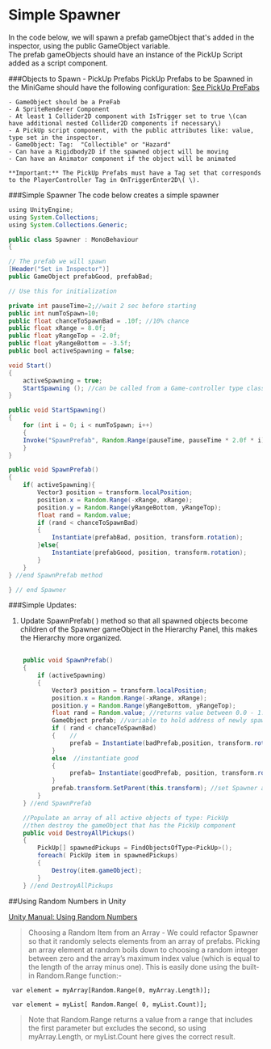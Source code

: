 # Simple Spawner

In the code below, we will spawn a prefab gameObject that's added in the inspector, using the public GameObject variable.  
The prefab gameObjects should have an instance of the PickUp Script added as a script component.

###Objects to Spawn - PickUp Prefabs
PickUp Prefabs to be Spawned in the MiniGame should have the following configuration:  [See PickUp PreFabs](/pickup_items.md)

	- GameObject should be a PreFab
	- A SpriteRenderer Component
	- At least 1 Collider2D component with IsTrigger set to true \(can have additional nested Collider2D components if necessary\)
	- A PickUp script component, with the public attributes like: value, type set in the inspector.
	- GameObject: Tag:  "Collectible" or "Hazard"
	- Can have a Rigidbody2D if the spawned object will be moving
	- Can have an Animator component if the object will be animated
	
	**Important:** The PickUp Prefabs must have a Tag set that corresponds to the PlayerController Tag in OnTriggerEnter2D\( \).  



###Simple Spawner
The code below creates a simple spawner

```java
using UnityEngine;
using System.Collections;
using System.Collections.Generic;

public class Spawner : MonoBehaviour
{

// The prefab we will spawn
[Header("Set in Inspector")]
public GameObject prefabGood, prefabBad;

// Use this for initialization

private int pauseTime=2;//wait 2 sec before starting
public int numToSpawn=10;
public float chanceToSpawnBad = .10f; //10% chance
public float xRange = 8.0f;
public float yRangeTop = -2.0f;
public float yRangeBottom = -3.5f;
public bool activeSpawning = false;

void Start()
{
	activeSpawning = true;
	StartSpawning (); //can be called from a Game-controller type class when using a StartGame button.
}

public void StartSpawning()
{
	for (int i = 0; i < numToSpawn; i++)
	{
	Invoke("SpawnPrefab", Random.Range(pauseTime, pauseTime * 2.0f * i)); //more delay for each value of i in the for-loop
	}
}

public void SpawnPrefab()
{
	if( activeSpawning){
		Vector3 position = transform.localPosition;
		position.x = Random.Range(-xRange, xRange);
		position.y = Random.Range(yRangeBottom, yRangeTop);
		float rand = Random.value;
		if (rand < chanceToSpawnBad)
		{
			Instantiate(prefabBad, position, transform.rotation);
		}else{
			Instantiate(prefabGood, position, transform.rotation);
		}
	}
} //end SpawnPrefab method

} // end Spawner
```


###Simple Updates:

1.  Update SpawnPrefab( ) method so that all spawned objects become children of the Spawner gameObject in the Hierarchy Panel, this makes the Hierarchy more organized.



```java
    
    public void SpawnPrefab()
    {
        if (activeSpawning)
        {
            Vector3 position = transform.localPosition;
            position.x = Random.Range(-xRange, xRange);
            position.y = Random.Range(yRangeBottom, yRangeTop);
            float rand = Random.value; //returns value between 0.0 - 1.0 (property)
            GameObject prefab; //variable to hold address of newly spawned gameObject.
            if ( rand < chanceToSpawnBad)
            {    //
                 prefab = Instantiate(badPrefab,position, transform.rotation   );    //instantiate bad
            }
            else  //instantiate good
            {
                 prefab= Instantiate(goodPrefab, position, transform.rotation);
            }
            prefab.transform.SetParent(this.transform); //set Spawner as parent of prefabs in Hierarchy 
        }
    } //end SpawnPrefab

    //Populate an array of all active objects of type: PickUp
    //then destroy the gameObject that has the PickUp component
    public void DestroyAllPickups()
    {
        PickUp[] spawnedPickups = FindObjectsOfType<PickUp>();
        foreach( PickUp item in spawnedPickups)
        {
            Destroy(item.gameObject);
        }
    } //end DestroyAllPickups

```



##Using Random Numbers in Unity

[Unity Manual: Using Random Numbers](https://docs.unity3d.com/Manual/RandomNumbers.html) 

>Choosing a Random Item from an Array - We could refactor Spawner so that it randomly selects elements from an array of prefabs.
Picking an array element at random boils down to choosing a random integer between zero and the array’s maximum index value (which is equal to the length of the array minus one). This is easily done using the built-in Random.Range function:-


```
 var element = myArray[Random.Range(0, myArray.Length)];
 
 var element = myList[ Random.Range( 0, myList.Count)];
```



>Note that Random.Range returns a value from a range that includes the first parameter but excludes the second, so using myArray.Length, or myList.Count here gives the correct result.

